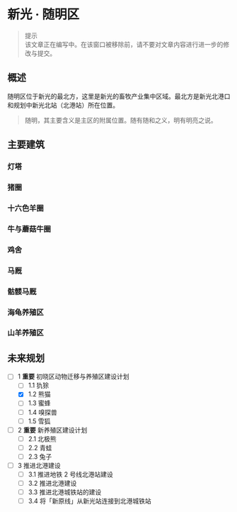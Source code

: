 # 新光 · 随明区

> 提示  
  该文章正在编写中。在该窗口被移除前，请不要对文章内容进行进一步的修改与提交。

## 概述

随明区位于新光的最北方，这里是新光的畜牧产业集中区域。最北方是新光北港口和规划中新光北站（北港站）所在位置。

> 随明，其主要含义是主区的附属位置。随有随和之义，明有明亮之说。

## 主要建筑

### 灯塔

### 猪圈

### 十六色羊圈

### 牛与蘑菇牛圈

### 鸡舍

### 马厩

### 骷髅马厩

### 海龟养殖区

### 山羊养殖区

## 未来规划

- [ ] 1 **重要** 初晓区动物迁移与养殖区建设计划
  - [ ] 1.1 犰狳
  - [x] 1.2 熊猫
  - [ ] 1.3 蜜蜂
  - [ ] 1.4 嗅探兽
  - [ ] 1.5 雪狐
- [ ] 2 **重要** 新养殖区建设计划
  - [ ] 2.1 北极熊
  - [ ] 2.2 青蛙
  - [ ] 2.3 兔子
- [ ] 3 推进北港建设
  - [ ] 3.1 推进地铁 2 号线北港站建设
  - [ ] 3.2 推进北港建设
  - [ ] 3.3 推进北港城铁站的建设
  - [ ] 3.4 将「新原线」从新光站连接到北港城铁站
